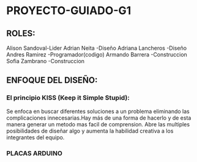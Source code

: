 # PROYECTO-GUIADO-G1
## ROLES: 
Alison Sandoval-Lider 
Adrian Neita -Diseño
Adriana Lancheros -Diseño
Andres Ramirez -Programador(codigo)
Armando Barrera -Construccion
Sofia Zambrano -Construccion 
## ENFOQUE DEL DISEÑO:
### El principio KISS (Keep it Simple Stupid):
Se enfoca en buscar diferentes soluciones a un problema eliminando las complicaciones innecesarias.Hay más de una forma de hacerlo y de esta manera generar un metodo mas facil de comprension. Abre las multiples posibilidades de diseñar algo y aumenta la habilidad creativa a los integrantes del equipo.
### PLACAS ARDUINO
